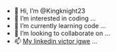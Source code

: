 - 👋 Hi, I’m @Kingknight23
- 👀 I’m interested in coding ...
- 🌱 I’m currently learning code ...
- 💞️ I’m looking to collaborate on ...
- 📫 [My linkedin victor igwe](https://www.linkedin.com/in/victor-igwe-774308239) ...

<!---
Kingknight23/Kingknight23 is a ✨ special ✨ repository because its `README.md` (this file) appears on your GitHub profile.
You can click the Preview link to take a look at your changes.
--->
